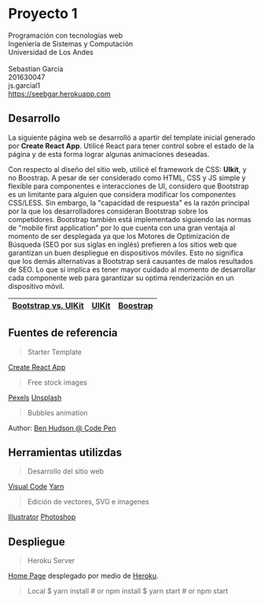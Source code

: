 # Proyecto 1
Programación con tecnologías web<br/>
Ingeniería de Sistemas y Computación<br/>
Universidad de Los Andes<br/>
<br/>
Sebastian García<br/>
201630047<br/>
js.garcial1<br/>
https://seebgar.herokuapp.com


## Desarrollo

La siguiente página web se desarrolló a apartir del template inicial generado por **Create React App**. Utilicé React para tener control sobre el estado de la página y de esta forma lograr algunas animaciones deseadas. 

Con respecto al diseño del sitio web, utilicé el framework de CSS: **UIkit**, y no Boostrap. A pesar de ser considerado como HTML, CSS y JS simple y flexible para componentes e interacciones de UI, considero que Bootstrap es un limitante para alguien que considera modificar los componentes CSS/LESS. Sin embargo, la "capacidad de respuesta" es la razón principal por la que los desarrolladores consideran Bootstrap sobre los competidores. Bootstrap también está implementado siguiendo las normas de "mobile first application" por lo que cuenta con una gran ventaja al momento de ser desplegada ya que los Motores de Optimización de Búsqueda (SEO por sus siglas en inglés) prefieren a los sitios web que garantizan un buen despliegue en dispositivos móviles. Esto no significa que los demás alternativas a Bootstrap será causantes de malos resultados de SEO. Lo que sí implica es tener mayor cuidado al momento de desarrollar cada componente web para garantizar su optima renderización en un dispositivo móvil. 



|           [Bootstrap vs. UIKit](https://stackshare.io/stackups/bootstrap-vs-uikit)     |     [UIKit](https://getuikit.com/docs/introduction)                   |  [Boostrap](https://getbootstrap.com/docs/4.1/getting-started/introduction/)                        |
|----------------|-------------------------------|-------------|
     

## Fuentes de referencia

> Starter Template

[Create React App](https://create-react-app.dev/docs/getting-started)

> Free stock images

[Pexels](https://www.pexels.com)
[Unsplash](https://unsplash.com)

> Bubbles animation

Author: [Ben Hudson @ Code Pen](https://codepen.io/bh)


## Herramientas utilizdas

> Desarrollo del sitio web

[Visual Code](https://code.visualstudio.com)
[Yarn](https://yarnpkg.com/en/)

> Edición de vectores, SVG e imagenes

[Illustrator](https://www.adobe.com/products/illustrator.html) 
[Photoshop](https://www.adobe.com/products/photoshop.html)


## Despliegue

> Heroku Server

[Home Page](https://seebgar.herokuapp.com) desplegado por medio de [Heroku](https://www.heroku.com/).

> Local
> $ yarn install # or npm install
> $ yarn start # or npm start
